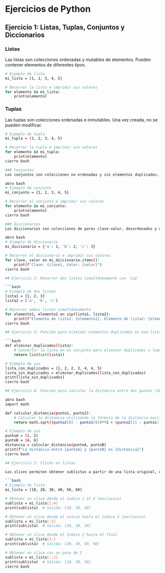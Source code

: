 # Ejercicios de Python

## Ejercicio 1: Listas, Tuplas, Conjuntos y Diccionarios

### Listas
Las listas son colecciones ordenadas y mutables de elementos. Pueden contener elementos de diferentes tipos.

```bash
# Ejemplo de lista
mi_lista = [1, 2, 3, 4, 5]

# Recorrer la lista e imprimir sus valores
for elemento in mi_lista:
    print(elemento)
```

### Tuplas
Las tuplas son colecciones ordenadas e inmutables. Una vez creada, no se pueden modificar.

```bash
# Ejemplo de tupla
mi_tupla = (1, 2, 3, 4, 5)

# Recorrer la tupla e imprimir sus valores
for elemento in mi_tupla:
    print(elemento)
cierro bash

### Conjuntos
Los conjuntos son colecciones no ordenadas y sin elementos duplicados.

abro bash
# Ejemplo de conjunto
mi_conjunto = {1, 2, 3, 4, 5}

# Recorrer el conjunto e imprimir sus valores
for elemento in mi_conjunto:
    print(elemento)
cierro bash

### Diccionarios
Los diccionarios son colecciones de pares clave-valor, desordenados y mutables.

abro bash
# Ejemplo de diccionario
mi_diccionario = {'a': 1, 'b': 2, 'c': 3}

# Recorrer el diccionario e imprimir sus valores
for clave, valor en mi_diccionario.items():
    print(f"Clave: {clave}, Valor: {valor}")
cierro bash

## Ejercicio 2: Recorrer dos listas simultáneamente con `zip`

```bash
# Ejemplo de dos listas
lista1 = [1, 2, 3]
lista2 = ['a', 'b', 'c']

# Recorrer ambas listas simultáneamente
for elemento1, elemento2 en zip(lista1, lista2):
    print(f"Elemento de lista1: {elemento1}, Elemento de lista2: {elemento2}")
cierro bash

## Ejercicio 3: Función para eliminar elementos duplicados en una lista

```bash
def eliminar_duplicados(lista):
    # Convertir la lista en un conjunto para eliminar duplicados y luego convertir de nuevo en lista
    return list(set(lista))

# Ejemplo de uso
lista_con_duplicados = [1, 2, 2, 3, 4, 4, 5]
lista_sin_duplicados = eliminar_duplicados(lista_con_duplicados)
print(lista_sin_duplicados)
cierro bash

## Ejercicio 4: Función para calcular la distancia entre dos puntos (2D)

abro bash
import math

def calcular_distancia(punto1, punto2):
    # Calcular la distancia utilizando la fórmula de la distancia euclidiana
    return math.sqrt((punto2[0] - punto1[0])**2 + (punto2[1] - punto1[1])**2)

# Ejemplo de uso
puntoA = (1, 2)
puntoB = (4, 6)
distancia = calcular_distancia(puntoA, puntoB)
print(f"La distancia entre {puntoA} y {puntoB} es {distancia}")
cierro bash

## Ejercicio 5: Slices en listas

Los slices permiten obtener sublistas a partir de una lista original, especificando un rango de índices.

```bash
# Ejemplo de lista
mi_lista = [10, 20, 30, 40, 50, 60]

# Obtener un slice desde el índice 1 al 4 (exclusivo)
sublista = mi_lista[1:4]
print(sublista)  # Salida: [20, 30, 40]

# Obtener un slice desde el inicio hasta el índice 3 (exclusivo)
sublista = mi_lista[:3]
print(sublista)  # Salida: [10, 20, 30]

# Obtener un slice desde el índice 2 hasta el final
sublista = mi_lista[2:]
print(sublista)  # Salida: [30, 40, 50, 60]

# Obtener un slice con un paso de 2
sublista = mi_lista[::2]
print(sublista)  # Salida: [10, 30, 50]
cierro bash
